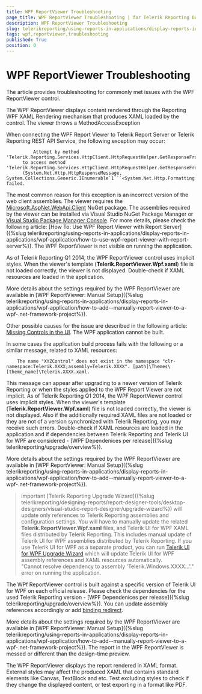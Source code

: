 ```yaml
---
title: WPF ReportViewer Troubleshooting
page_title: WPF ReportViewer Troubleshooting | for Telerik Reporting Documentation
description: WPF ReportViewer Troubleshooting
slug: telerikreporting/using-reports-in-applications/display-reports-in-applications/wpf-application/troubleshooting/wpf-reportviewer-troubleshooting
tags: wpf,reportviewer,troubleshooting
published: True
position: 0
---
```


# WPF ReportViewer Troubleshooting



The article provides troubleshooting for commonly met issues with the WPF ReportViewer control.

The WPF ReportViewer displays content rendered through the Reporting WPF XAML Rendering mechanism that produces XAML loaded by the control.
              The viewer throws a MethodAccessException
      

When connecting the WPF Report Viewer to Telerik Report Server or Telerik Reporting REST API Service, the following exception may occur:
        

	          Attempt by method 'Telerik.Reporting.Services.HttpClient.HttpRequestHelper.GetResponseFromPost(System.Net.Http.HttpResponseMessage)'
          to access method 'Telerik.Reporting.Services.HttpClient.HttpRequestHelper.GetResponseFromPost<T>
          (System.Net.Http.HttpResponseMessage, System.Collections.Generic.IEnumerable`1```<System.Net.Http.Formatting.MediaTypeFormatter>```)' failed.
        



The most common reason for this exception is an incorrect version of the web client assemblies. The viewer requires the
          [Microsoft.AspNet.WebApi.Client](https://www.nuget.org/packages/Microsoft.AspNet.WebApi.Client/4.0.30506)          NuGet package. The assemblies required by the viewer can be installed via Visual Studio NuGet Package Manager or
          [Visual Studio Package Manager Console](https://docs.nuget.org/consume/package-manager-console).
          For more details, please check the following article: 
          [How To: Use WPF Report Viewer with Report Server]({%slug telerikreporting/using-reports-in-applications/display-reports-in-applications/wpf-application/how-to-use-wpf-report-viewer-with-report-server%}).
        The WPF ReportViewer is not visible on running the application.

As of Telerik Reporting Q1 2014, the WPF ReportViewer control uses implicit styles.
          When the viewer's template (__Telerik.ReportViewer.Wpf.xaml__) file is not loaded correctly, the viewer 
          is not displayed.
          Double-check if XAML resources are loaded in the application.
        

More details about the settings required by the WPF ReportViewer are available in 
          [WPF ReportViewer: Manual Setup]({%slug telerikreporting/using-reports-in-applications/display-reports-in-applications/wpf-application/how-to-add--manually-report-viewer-to-a-wpf-.net-framework-project%}).
        

Other possible causes for the issue are described in the following article:
          [Missing Controls in the UI](https://docs.telerik.com/devtools/wpf/common-information/troubleshooting/invisible-controls).
                The WPF application cannot be built.
      

In some cases the application build process fails with the following or a similar message, related to XAML resources:
        

	                  
        The name "XYZControl" does not exist in the namespace "clr-namespace:Telerik.XXXX;assembly=Telerik.XXXX". [path]\Themes\[theme_name]\Telerik.XXXX.xaml.
        



This message can appear after upgrading to a newer version of Telerik Reporting or when the styles applied to the WPF Report Viewer are not implicit.
          As of Telerik Reporting Q1 2014, the WPF ReportViewer control uses implicit styles.
          When the viewer's template (__Telerik.ReportViewer.Wpf.xaml__) file is not loaded correctly, the viewer is not displayed.
          Also if the additionally required XAML files are not loaded or they are not of a version synchronized with Telerik Reporting, you may receive such errors.
          Double-check if XAML resources are loaded in the application and if dependencies between Telerik Reporting and Telerik UI for WPF are considered
          - [WPF Dependenices per release]({%slug telerikreporting/upgrade/overview%}).
        

More details about the settings required by the WPF ReportViewer are available in [WPF ReportViewer: Manual Setup]({%slug telerikreporting/using-reports-in-applications/display-reports-in-applications/wpf-application/how-to-add--manually-report-viewer-to-a-wpf-.net-framework-project%}).
        

>important [Telerik Reporting Upgrade Wizard]({%slug telerikreporting/designing-reports/report-designer-tools/desktop-designers/visual-studio-report-designer/upgrade-wizard%}) will update only references to Telerik Reporting assemblies and configuration settings.            You will have to manually update the related  __Telerik.ReportViewer.Wpf.xaml__  files, and Telerik UI            for WPF XAML files distributed by Telerik Reporting. This includes manual update of Telerik UI for WPF assemblies distributed by Telerik Reporting.          If you use Telerik UI for WPF as a separate product, you can run [Telerik UI for WPF Upgrade Wizard](http://docs.telerik.com/devtools/wpf/visual-studio-extensions/for-wpf-vs-extensions-upgrading) which will update Telerik UI for WPF assembly references and XAML resources automatically.          
        "Cannot resolve dependency to assembly 'Telerik.Windows.XXXX...'." error on running the application.
      

The WPf ReportViewer control is built against a specific version of Telerik UI for WPF on each official release. Please check the dependencies
          for the used Telerik Reporting version - [WPF Dependenices per release]({%slug telerikreporting/upgrade/overview%}). You can
          update assembly references accordingly or add [binding redirect](http://msdn.microsoft.com/en-us/library/eftw1fys(v=vs.110).aspx).
        

More details about the settings required by the WPF ReportViewer are available in [WPF ReportViewer: Manual Setup]({%slug telerikreporting/using-reports-in-applications/display-reports-in-applications/wpf-application/how-to-add--manually-report-viewer-to-a-wpf-.net-framework-project%}).
        The report in the WPF ReportViewer is messed or different than the design-time preview.

The WPF ReportViewer displays the report rendered in XAML format. External styles may affect the produced XAML that contains standard elements like Canvas, TextBlock and etc.
          Test excluding styles to check if they change the displayed content, or test exporting in a format like PDF.
        
